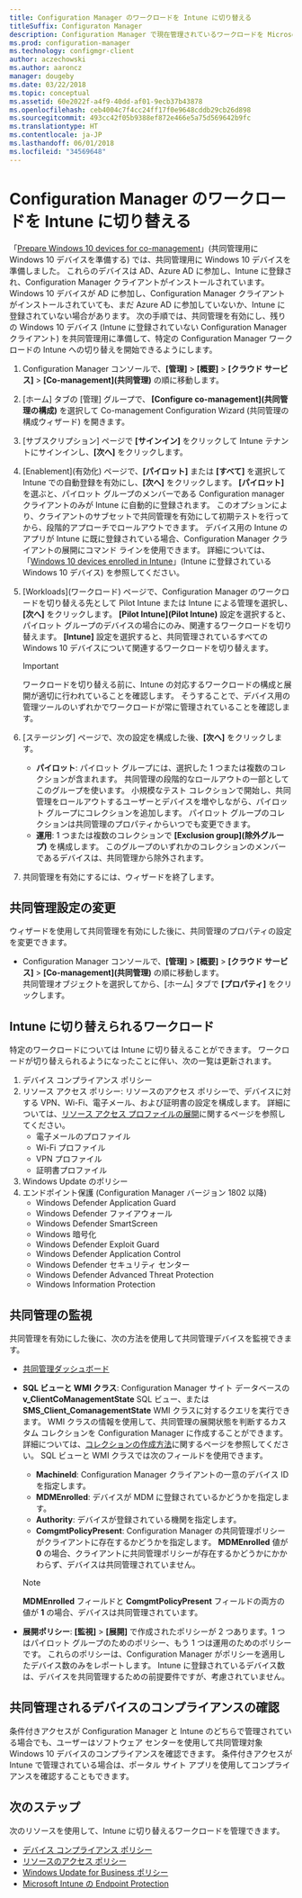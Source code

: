 ```yaml
---
title: Configuration Manager のワークロードを Intune に切り替える
titleSuffix: Configuraton Manager
description: Configuration Manager で現在管理されているワークロードを Microsoft Intune に切り替える方法について説明します。
ms.prod: configuration-manager
ms.technology: configmgr-client
author: aczechowski
ms.author: aaroncz
manager: dougeby
ms.date: 03/22/2018
ms.topic: conceptual
ms.assetid: 60e2022f-a4f9-40dd-af01-9ecb37b43878
ms.openlocfilehash: ceb4004c7f4cc24ff17f0e9648cddb29cb26d898
ms.sourcegitcommit: 493cc42f05b9388ef872e466e5a75d569642b9fc
ms.translationtype: HT
ms.contentlocale: ja-JP
ms.lasthandoff: 06/01/2018
ms.locfileid: "34569648"
---
```

# <a name="switch-configuration-manager-workloads-to-intune"></a>Configuration Manager のワークロードを Intune に切り替える
「[Prepare Windows 10 devices for co-management](co-management-prepare.md)」(共同管理用に Windows 10 デバイスを準備する) では、共同管理用に Windows 10 デバイスを準備しました。 これらのデバイスは AD、Azure AD に参加し、Intune に登録され、Configuration Manager クライアントがインストールされています。 Windows 10 デバイスが AD に参加し、Configuration Manager クライアントがインストールされていても、まだ Azure AD に参加していないか、Intune に登録されていない場合があります。 次の手順では、共同管理を有効にし、残りの Windows 10 デバイス (Intune に登録されていない Configuration Manager クライアント) を共同管理用に準備して、特定の Configuration Manager ワークロードの Intune への切り替えを開始できるようにします。

1. Configuration Manager コンソールで、**[管理]** > **[概要]** > **[クラウド サービス]** > **[Co-management]\(共同管理\)** の順に移動します。    

2. [ホーム] タブの [管理] グループで、 **[Configure co-management]\(共同管理の構成\)** を選択して Co-management Configuration Wizard \(共同管理の構成ウィザード\) を開きます。    
3. [サブスクリプション] ページで **[サインイン]** をクリックして Intune テナントにサインインし、**[次へ]** をクリックします。   
4. [Enablement]\(有効化\) ページで、**[パイロット]** または **[すべて]** を選択して Intune での自動登録を有効にし、**[次へ]** をクリックします。 **[パイロット]** を選ぶと、パイロット グループのメンバーである Configuration manager クライアントのみが Intune に自動的に登録されます。 このオプションにより、クライアントのサブセットで共同管理を有効にして初期テストを行ってから、段階的アプローチでロールアウトできます。 デバイス用の Intune のアプリが Intune に既に登録されている場合、Configuration Manager クライアントの展開にコマンド ラインを使用できます。 詳細については、「[Windows 10 devices enrolled in Intune](co-management-prepare.md#windows-10-devices-enrolled-in-intune)」(Intune に登録されている Windows 10 デバイス) を参照してください。
5. [Workloads]\(ワークロード\) ページで、Configuration Manager のワークロードを切り替える先として Pilot Intune または Intune による管理を選択し、**[次へ]** をクリックします。 **[Pilot Intune]\(Pilot Intune\)** 設定を選択すると、パイロット グループのデバイスの場合にのみ、関連するワークロードを切り替えます。 **[Intune]** 設定を選択すると、共同管理されているすべての Windows 10 デバイスについて関連するワークロードを切り替えます。 
        
   > [!Important]    
   > ワークロードを切り替える前に、Intune の対応するワークロードの構成と展開が適切に行われていることを確認します。 そうすることで、デバイス用の管理ツールのいずれかでワークロードが常に管理されていることを確認します。   
1. [ステージング] ページで、次の設定を構成した後、**[次へ]** をクリックします。
    - **パイロット**: パイロット グループには、選択した 1 つまたは複数のコレクションが含まれます。 共同管理の段階的なロールアウトの一部としてこのグループを使います。 小規模なテスト コレクションで開始し、共同管理をロールアウトするユーザーとデバイスを増やしながら、パイロット グループにコレクションを追加します。 パイロット グループのコレクションは共同管理のプロパティからいつでも変更できます。
    - **運用**: 1 つまたは複数のコレクションで **[Exclusion group]\(除外グループ\)** を構成します。 このグループのいずれかのコレクションのメンバーであるデバイスは、共同管理から除外されます。 
2. 共同管理を有効にするには、ウィザードを終了します。  

## <a name="modify-your-co-management-settings"></a>共同管理設定の変更
ウィザードを使用して共同管理を有効にした後に、共同管理のプロパティの設定を変更できます。  
- Configuration Manager コンソールで、**[管理]** > **[概要]** > **[クラウド サービス]** > **[Co-management]\(共同管理\)** の順に移動します。  
共同管理オブジェクトを選択してから、[ホーム] タブで **[プロパティ]** をクリックします。 

## <a name="workloads-able-to-be-transitioned-to-intune"></a>Intune に切り替えられるワークロード
特定のワークロードについては Intune に切り替えることができます。 ワークロードが切り替えられるようになったことに伴い、次の一覧は更新されます。
1. デバイス コンプライアンス ポリシー
2. リソース アクセス ポリシー: リソースのアクセス ポリシーで、デバイスに対する VPN、Wi-Fi、電子メール、および証明書の設定を構成します。 詳細については、[リソース アクセス プロファイルの展開](https://docs.microsoft.com/intune/device-profiles)に関するページを参照してください。
      - 電子メールのプロファイル
      - Wi-Fi プロファイル
      - VPN プロファイル
      - 証明書プロファイル
3. Windows Update のポリシー
4. エンドポイント保護 (Configuration Manager バージョン 1802 以降)
      - Windows Defender Application Guard
      - Windows Defender ファイアウォール
      - Windows Defender SmartScreen
      - Windows 暗号化
      - Windows Defender Exploit Guard
      - Windows Defender Application Control
      - Windows Defender セキュリティ センター
      - Windows Defender Advanced Threat Protection
      - Windows Information Protection
      

## <a name="monitor-co-management"></a>共同管理の監視
共同管理を有効にした後に、次の方法を使用して共同管理デバイスを監視できます。

- [共同管理ダッシュボード](/sccm/core/clients/manage/co-management-dashboard)
- **SQL ビューと WMI クラス**: Configuration Manager サイト データベースの **v&#95;ClientCoManagementState** SQL ビュー、または **SMS&#95;Client&#95;ComanagementState** WMI クラスに対するクエリを実行できます。 WMI クラスの情報を使用して、共同管理の展開状態を判断するカスタム コレクションを Configuration Manager に作成することができます。 詳細については、[コレクションの作成方法](/sccm/core/clients/manage/collections/create-collections)に関するページを参照してください。 SQL ビューと WMI クラスでは次のフィールドを使用できます。 
    - **MachineId**: Configuration Manager クライアントの一意のデバイス ID を指定します。
    - **MDMEnrolled**: デバイスが MDM に登録されているかどうかを指定します。 
    - **Authority**: デバイスが登録されている機関を指定します。
    - **ComgmtPolicyPresent**: Configuration Manager の共同管理ポリシーがクライアントに存在するかどうかを指定します。 **MDMEnrolled** 値が **0** の場合、クライアントに共同管理ポリシーが存在するかどうかにかかわらず、デバイスは共同管理されていません。

   > [!Note]    
   > **MDMEnrolled** フィールドと **ComgmtPolicyPresent** フィールドの両方の値が **1** の場合、デバイスは共同管理されています。

- **展開ポリシー**: **[監視]** > **[展開]** で作成されたポリシーが 2 つあります。1 つはパイロット グループのためのポリシー、もう 1 つは運用のためのポリシーです。 これらのポリシーは、Configuration Manager がポリシーを適用したデバイス数のみをレポートします。 Intune に登録されているデバイス数は、デバイスを共同管理するための前提要件ですが、考慮されていません。  

## <a name="check-compliance-for-co-managed-devices"></a>共同管理されるデバイスのコンプライアンスの確認
条件付きアクセスが Configuration Manager と Intune のどちらで管理されている場合でも、ユーザーはソフトウェア センターを使用して共同管理対象 Windows 10 デバイスのコンプライアンスを確認できます。 条件付きアクセスが Intune で管理されている場合は、ポータル サイト アプリを使用してコンプライアンスを確認することもできます。

## <a name="next-steps"></a>次のステップ
次のリソースを使用して、Intune に切り替えるワークロードを管理できます。
- [デバイス コンプライアンス ポリシー](https://docs.microsoft.com/intune/device-compliance-get-started)
- [リソースのアクセス ポリシー](https://docs.microsoft.com/intune/device-profiles)
- [Windows Update for Business ポリシー](https://docs.microsoft.com/intune/windows-update-for-business-configure)
- [Microsoft Intune の Endpoint Protection](https://docs.microsoft.com/intune-classic/deploy-use/help-secure-windows-pcs-with-endpoint-protection-for-microsoft-intune)
